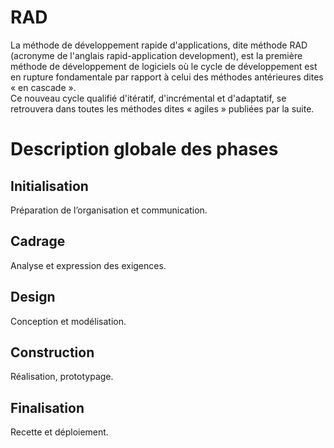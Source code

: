# RAD

La méthode de développement rapide d'applications, dite méthode RAD (acronyme de l'anglais rapid-application development), est la première méthode de développement de logiciels où le cycle de développement est en rupture fondamentale par rapport à celui des méthodes antérieures dites « en cascade ».
<br>
 Ce nouveau cycle qualifié d'itératif, d'incrémental et d'adaptatif, se retrouvera dans toutes les méthodes dites « agiles » publiées par la suite.

# Description globale des phases

## Initialisation

Préparation de l’organisation et communication.

## Cadrage

Analyse et expression des exigences.


## Design

Conception et modélisation.

## Construction
Réalisation, prototypage.

## Finalisation

Recette et déploiement.


